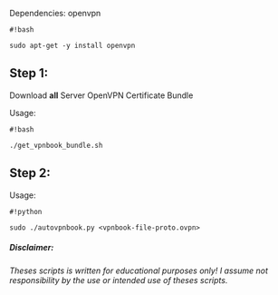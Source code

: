 Dependencies:
openvpn 
```
#!bash

sudo apt-get -y install openvpn
```


## Step 1: ##
Download **all** Server OpenVPN Certificate Bundle

Usage: 
```
#!bash

./get_vpnbook_bundle.sh
```


## Step 2: ##
Usage: 
```
#!python

sudo ./autovpnbook.py <vpnbook-file-proto.ovpn>
```





##### Disclaimer: ######

###### Theses scripts is written for educational purposes only!  I assume not responsibility by the use or intended use of theses scripts. ######